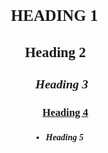 <style>
body {
max-width: 35em;
margin: 0 auto;
padding-left: 20px;
padding-right: 20px;
font-family: "Times New Romans";
}

h1 {
font-size: 1.8em;
padding-bottom: none;
font-family: "Georgia";
font-weight: bold;
text-transform: uppercase;
}

h2 {
font-size: 1.6em;
font-weight: bold;
padding-bottom: none;
border-bottom: none;
font-family: "Georgia";
text-transform: capitalize;
margin-left: 1em;
}

h3 {
font-size: 1.4em;
font-family: "Georgia";
font-style: italic;
text-transform: capitalize;
font-weight: bold;
margin-left: 2em;
}


h4{
font-size: 1.2em;
font-family: "Georgia";
font-style: underline;
text-transform: capitalize;
text-decoration: underline;
font-weight: bold;
margin-left: 3em;
}

h5{
font-size: 1em;
font-family: "Georgia";
font-style: underline;
text-transform: capitalize;
display: list-item; 
margin-left: 4em; 
font-weight: bold;
}

p {
text-indent: 1.75em;
}

ul,
ol {
padding-left: 1.75em;
}

blockquote {
margin-top: 0;
margin-bottom: 0;
margin-left: 0;
padding-left: 1.55em;
border-left: 3px solid lightgrey;
color: grey;
}
blockquote p {
text-indent: 0;
}

</style>

# heading 1

## heading 2

### heading 3

#### heading 4

##### heading 5
